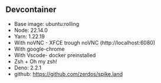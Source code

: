 ## Devcontainer

- Base image: ubuntu:rolling
- Node: 22.14.0
- Yarn: 1.22.19
- With noVNC - XFCE trough noVNC (http://localhost:6080)
- With google-chrome
- With Vscode- docker preinstalled
- Zsh + Oh my zsh!
- Deno: 2.2.1
- github: https://github.com/zerdos/spike.land
